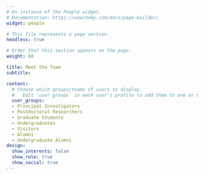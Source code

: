 ```yaml
---
# An instance of the People widget.
# Documentation: https://wowchemy.com/docs/page-builder/
widget: people

# This file represents a page section.
headless: true

# Order that this section appears on the page.
weight: 68

title: Meet the Team
subtitle:

content:
  # Choose which groups/teams of users to display.
  #   Edit `user_groups` in each user's profile to add them to one or more of these groups.
  user_groups:
  - Principal Investigators
  - Postdoctoral Researchers
  - Graduate Students
  - Undergraduates
  - Visitors
  - Alumni
  - Undergraduate Alumni
design:
  show_interests: false
  show_role: true
  show_social: true
---
```

